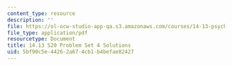 ```yaml
---
content_type: resource
description: ''
file: https://ol-ocw-studio-app-qa.s3.amazonaws.com/courses/14-13-psychology-and-economics-spring-2020/5bf90c5e44262a674cb1b4befae82427_MIT14_13s20_pset4sol.pdf
file_type: application/pdf
resourcetype: Document
title: 14.13 S20 Problem Set 4 Solutions
uid: 5bf90c5e-4426-2a67-4cb1-b4befae82427
---
```

